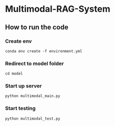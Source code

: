 # Multimodal-RAG-System
## How to run the code

### Create env
 ```shell
 conda env create -f environment.yml
 ```

### Redirect to model folder
 ```shell
 cd model
 ```

### Start up server 
 ```shell
 python multimodal_main.py
 ```

### Start testing
 ```shell
 python multimodal_test.py
 ```

